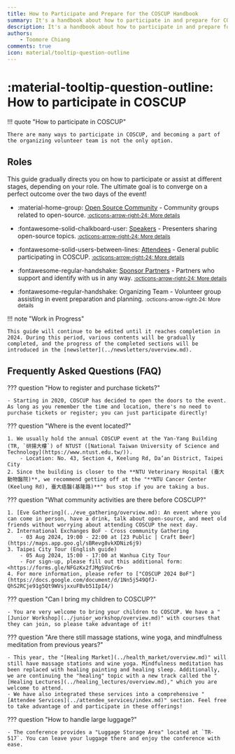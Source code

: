 ```yaml
---
title: How to Participate and Prepare for the COSCUP Handbook
summary: It's a handbook about how to participate in and prepare for COSCUP.
description: It's a handbook about how to participate in and prepare for COSCUP.
authors:
    - Toomore Chiang
comments: true
icon: material/tooltip-question-outline
---
```


# :material-tooltip-question-outline: How to participate in COSCUP

!!! quote "How to participate in COSCUP"

    There are many ways to participate in COSCUP, and becoming a part of the organizing volunteer team is not the only option.

## Roles

This guide gradually directs you on how to participate or assist at different stages, depending on your role. The ultimate goal is to converge on a perfect outcome over the two days of the event!

<div class="grid cards" markdown>

-   :material-home-group: [Open Source Community](./as_community.md) - Community groups related to open-source. <small>[:octicons-arrow-right-24: More details](./as_community.md)</small>

-   :fontawesome-solid-chalkboard-user: [Speakers](./as_speaker.md) - Presenters sharing open-source topics. <small>[:octicons-arrow-right-24: More details](./as_speaker.md)</small>

-   :fontawesome-solid-users-between-lines: [Attendees](./as_attendee.md) - General public participating in COSCUP. <small>[:octicons-arrow-right-24: More details](./as_attendee.md)</small>

-   :fontawesome-regular-handshake: [Sponsor Partners](./as_sponsor.md) - Partners who support and identify with us in any way. <small>[:octicons-arrow-right-24: More details](./as_sponsor.md)</small>

-   :fontawesome-regular-handshake: Organizing Team - Volunteer group assisting in event preparation and planning. <small>:octicons-arrow-right-24: More details</small>

</div>

!!! note "Work in Progress"

    This guide will continue to be edited until it reaches completion in 2024. During this period, various contents will be gradually completed, and the progress of the completed sections will be introduced in the [newsletter](../newsletters/overview.md).

## Frequently Asked Questions (FAQ)

??? question "How to register and purchase tickets?"

    - Starting in 2020, COSCUP has decided to open the doors to the event. As long as you remember the time and location, there's no need to purchase tickets or register; you can just participate directly!

??? question "Where is the event located?"

    1. We usually hold the annual COSCUP event at the Yan-Yang Building (TR, `研揚大樓`) of NTUST ([National Taiwan University of Science and Technology](https://www.ntust.edu.tw/)).
        - Location: No. 43, Section 4, Keelung Rd, Da’an District, Taipei City
    2. Since the building is closer to the **NTU Veterinary Hospital (臺大動物醫院)**, we recommend getting off at the "**NTU Cancer Center (Keelung Rd), 臺大癌醫(基隆路)**" bus stop if you are taking a bus.

??? question "What community activities are there before COSCUP?"

    1. [Eve Gathering](../eve_gathering/overview.md): An event where you can come in person, have a drink, talk about open-source, and meet old friends without worrying about attending COSCUP the next day.
    2. International Exchanges BoF - Cross community Gathering
        - 03 Aug 2024, 19:00 - 22:00 at [23 Public | Craft Beer](https://maps.app.goo.gl/sBRevg8vkXDNiz6j9)
    3. Taipei City Tour (English guide)
        - 05 Aug 2024, 15:00 - 17:00 at Wanhua City Tour
        - For sign-up, please fill out this additional form: <https://forms.gle/NFGzKx2fJMgSVoCr6>
    4. For more information, please refer to ["COSCUP 2024 BoF"](https://docs.google.com/document/d/1Nn5j549QfJ-QhS2RCje91g5Qt9WVsjxxuFBvb51IpI4/)

??? question "Can I bring my children to COSCUP?"

    - You are very welcome to bring your children to COSCUP. We have a "[Junior Workshop](../junior_workshop/overview.md)" with courses that they can join, so please take advantage of it!

??? question "Are there still massage stations, wine yoga, and mindfulness meditation from previous years?"

    - This year, the "[Healing Market](../health_market/overview.md)" will still have massage stations and wine yoga. Mindfulness meditation has been replaced with healing painting and healing sleep. Additionally, we are continuing the "healing" topic with a new track called the "[Healing Lectures](../healing_lectures/overview.md)," which you are welcome to attend.
    - We have also integrated these services into a comprehensive "[Attendee Services](../attendee_services/index.md)" section. Feel free to take advantage of and participate in these offerings!

??? question "How to handle large luggage?"

    - The conference provides a "Luggage Storage Area" located at `TR-517`. You can leave your luggage there and enjoy the conference with ease.
